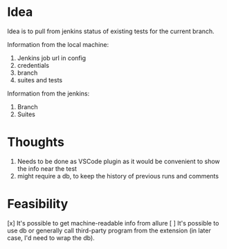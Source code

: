 # Idea

Idea is to pull from jenkins status of existing tests for the current branch.

Information from the local machine:
1. Jenkins job url in config
2. credentials
3. branch
4. suites and tests

Information from the jenkins:
1. Branch
2. Suites

# Thoughts

1. Needs to be done as VSCode plugin as it would be convenient to show the info near the test
2. might require a db, to keep the history of previous runs and comments

# Feasibility

[x] It's possible to get machine-readable info from allure
[ ] It's possible to use db or generally call third-party program from the extension (in later case, I'd need to wrap the db).
